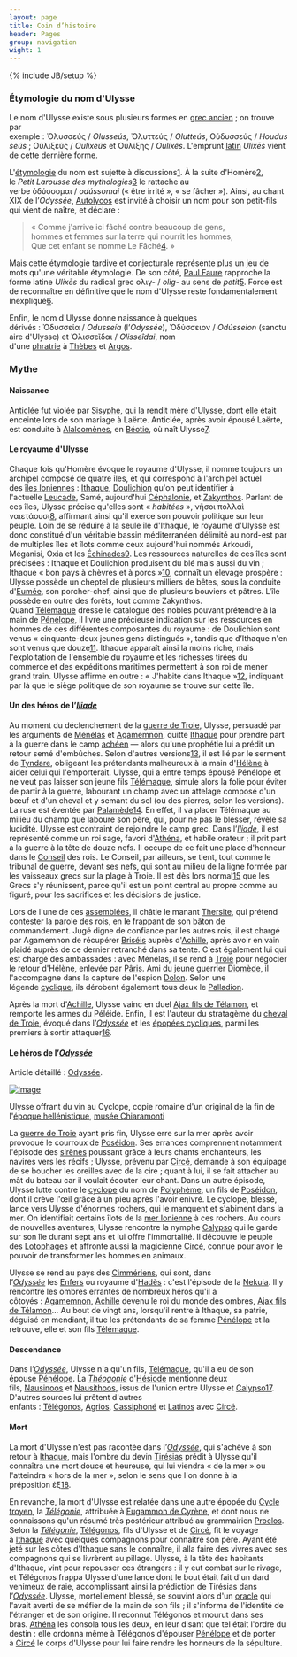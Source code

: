 ```yaml
---
layout: page
title: Coin d’histoire 
header: Pages
group: navigation
wight: 1
---
```

{% include JB/setup %}

### Étymologie du nom d'Ulysse

Le nom d'Ulysse existe sous plusieurs formes en [grec ancien](https://fr.wikipedia.org/wiki/Grec_ancien) ; on trouve par exemple : Ὀλυσσεύς / _Olusseús_, Ὀλυττεύς / _Olutteús_, Οὑδυσσεύς / _Houdusseús_ ; Οὐλιξεύς / _Oulixeús_ et Οὐλίξης / _Oulíxês_. L'emprunt [latin](https://fr.wikipedia.org/wiki/Latin) _Ulixēs_ vient de cette dernière forme.

L'[étymologie](https://fr.wikipedia.org/wiki/%C3%89tymologie) du nom est sujette à discussions[1](https://fr.wikipedia.org/wiki/Ulysse#cite_note-1). À la suite d'Homère[2](https://fr.wikipedia.org/wiki/Ulysse#cite_note-2), le _Petit Larousse des mythologies_[3](https://fr.wikipedia.org/wiki/Ulysse#cite_note-3) le rattache au verbe ὀδύσσομαι / _odússomai_ (« être irrité », « se fâcher »). Ainsi, au chant XIX de l’_Odyssée_, [Autolycos](https://fr.wikipedia.org/wiki/Autolycos_(mythologie)) est invité à choisir un nom pour son petit-fils qui vient de naître, et déclare :

> « Comme j'arrive ici fâché contre beaucoup de gens,  
hommes et femmes sur la terre qui nourrit les hommes,  
Que cet enfant se nomme Le Fâché[4](https://fr.wikipedia.org/wiki/Ulysse#cite_note-4). »

Mais cette étymologie tardive et conjecturale représente plus un jeu de mots qu'une véritable étymologie. De son côté, [Paul Faure](https://fr.wikipedia.org/wiki/Paul_Faure_(arch%C3%A9ologue)) rapproche la forme latine _Ulixēs_ du radical grec ολιγ- / _olig-_ au sens de _petit_[5](https://fr.wikipedia.org/wiki/Ulysse#cite_note-5). Force est de reconnaître en définitive que le nom d'Ulysse reste fondamentalement inexpliqué[6](https://fr.wikipedia.org/wiki/Ulysse#cite_note-6).

Enfin, le nom d'Ulysse donne naissance à quelques dérivés : Ὀδυσσεία / _Odusseía_ (l’_Odyssée_), Ὀδὐσσειον / _Odússeion_ (sanctuaire d'Ulysse) et Ὀλισσεῖδαι / _Olisseîdai_, nom d'une [phratrie](https://fr.wikipedia.org/wiki/Phratrie) à [Thèbes](https://fr.wikipedia.org/wiki/Th%C3%A8bes_(Gr%C3%A8ce)) et [Argos](https://fr.wikipedia.org/wiki/Argos_(ville)).

### Mythe

#### Naissance

[Anticlée](https://fr.wikipedia.org/wiki/Anticl%C3%A9e) fut violée par [Sisyphe](https://fr.wikipedia.org/wiki/Sisyphe), qui la rendit mère d'Ulysse, dont elle était enceinte lors de son mariage à Laërte. Anticlée, après avoir épousé Laërte, est conduite à [Alalcomènes](https://fr.wikipedia.org/wiki/Alalcom%C3%A8nes), en [Béotie](https://fr.wikipedia.org/wiki/B%C3%A9otie), où naît Ulysse[7](https://fr.wikipedia.org/wiki/Ulysse#cite_note-7).

#### Le royaume d'Ulysse

Chaque fois qu'Homère évoque le royaume d'Ulysse, il nomme toujours un archipel composé de quatre îles, et qui correspond à l'archipel actuel des [îles Ioniennes](https://fr.wikipedia.org/wiki/%C3%8Eles_Ioniennes_(archipel)) : [Ithaque](https://fr.wikipedia.org/wiki/Ithaque), [Doulichion](https://fr.wikipedia.org/wiki/Doulichion) qu'on peut identifier à l'actuelle [Leucade](https://fr.wikipedia.org/wiki/Leucade), Samé, aujourd'hui [Céphalonie](https://fr.wikipedia.org/wiki/C%C3%A9phalonie), et [Zakynthos](https://fr.wikipedia.org/wiki/Zakynthos). Parlant de ces îles, Ulysse précise qu'elles sont « _habitées_ », νῆσοι πολλαὶ ναιετάουσι[8](https://fr.wikipedia.org/wiki/Ulysse#cite_note-8), affirmant ainsi qu'il exerce son pouvoir politique sur leur peuple. Loin de se réduire à la seule île d'Ithaque, le royaume d'Ulysse est donc constitué d'un véritable bassin méditerranéen délimité au nord-est par de multiples îles et îlots comme ceux aujourd'hui nommés Arkoudi, Méganisi, Oxia et les [Échinades](https://fr.wikipedia.org/wiki/%C3%89chinades)[9](https://fr.wikipedia.org/wiki/Ulysse#cite_note-9). Les ressources naturelles de ces îles sont précisées : Ithaque et Doulichion produisent du blé mais aussi du vin ; Ithaque « bon pays à chèvres et à porcs »[10](https://fr.wikipedia.org/wiki/Ulysse#cite_note-10), connaît un élevage prospère : Ulysse possède un cheptel de plusieurs milliers de bêtes, sous la conduite d'[Eumée](https://fr.wikipedia.org/wiki/Eum%C3%A9e), son porcher-chef, ainsi que de plusieurs bouviers et pâtres. L'île possède en outre des forêts, tout comme Zakynthos. Quand [Télémaque](https://fr.wikipedia.org/wiki/T%C3%A9l%C3%A9maque) dresse le catalogue des nobles pouvant prétendre à la main de [Pénélope](https://fr.wikipedia.org/wiki/P%C3%A9n%C3%A9lope), il livre une précieuse indication sur les ressources en hommes de ces différentes composantes du royaume : de Doulichion sont venus « cinquante-deux jeunes gens distingués », tandis que d’Ithaque n'en sont venus que douze[11](https://fr.wikipedia.org/wiki/Ulysse#cite_note-11). Ithaque apparaît ainsi la moins riche, mais l'exploitation de l'ensemble du royaume et les richesses tirées du commerce et des expéditions maritimes permettent à son roi de mener grand train. Ulysse affirme en outre : « J'habite dans Ithaque »[12](https://fr.wikipedia.org/wiki/Ulysse#cite_note-12), indiquant par là que le siège politique de son royaume se trouve sur cette île.

#### Un des héros de l’_[Iliade](https://fr.wikipedia.org/wiki/Iliade)_

Au moment du déclenchement de la [guerre de Troie](https://fr.wikipedia.org/wiki/Guerre_de_Troie), Ulysse, persuadé par les arguments de [Ménélas](https://fr.wikipedia.org/wiki/M%C3%A9n%C3%A9las) et [Agamemnon](https://fr.wikipedia.org/wiki/Agamemnon), quitte [Ithaque](https://fr.wikipedia.org/wiki/Ithaque) pour prendre part à la guerre dans le camp [achéen](https://fr.wikipedia.org/wiki/Ach%C3%A9ens) — alors qu'une prophétie lui a prédit un retour semé d'embûches. Selon d'autres versions[13](https://fr.wikipedia.org/wiki/Ulysse#cite_note-13), il est lié par le serment de [Tyndare](https://fr.wikipedia.org/wiki/Tyndare), obligeant les prétendants malheureux à la main d'[Hélène](https://fr.wikipedia.org/wiki/H%C3%A9l%C3%A8ne_(mythologie)) à aider celui qui l'emporterait. Ulysse, qui a entre temps épousé Pénélope et ne veut pas laisser son jeune fils [Télémaque](https://fr.wikipedia.org/wiki/T%C3%A9l%C3%A9maque), simule alors la folie pour éviter de partir à la guerre, labourant un champ avec un attelage composé d'un bœuf et d'un cheval et y semant du sel (ou des pierres, selon les versions). La ruse est éventée par [Palamède](https://fr.wikipedia.org/wiki/Palam%C3%A8de_(mythologie))[14](https://fr.wikipedia.org/wiki/Ulysse#cite_note-14). En effet, il va placer Télémaque au milieu du champ que laboure son père, qui, pour ne pas le blesser, révèle sa lucidité. Ulysse est contraint de rejoindre le camp grec. Dans l’_[Iliade](https://fr.wikipedia.org/wiki/Iliade)_, il est représenté comme un roi sage, favori d'[Athéna](https://fr.wikipedia.org/wiki/Ath%C3%A9na), et habile orateur ; il prit part à la guerre à la tête de douze nefs. Il occupe de ce fait une place d'honneur dans le [Conseil](https://fr.wikipedia.org/wiki/Conseil_(Iliade)) des rois. Le Conseil, par ailleurs, se tient, tout comme le tribunal de guerre, devant ses nefs, qui sont au milieu de la ligne formée par les vaisseaux grecs sur la plage à Troie. Il est dès lors normal[15](https://fr.wikipedia.org/wiki/Ulysse#cite_note-15) que les Grecs s'y réunissent, parce qu'il est un point central au propre comme au figuré, pour les sacrifices et les décisions de justice.

Lors de l'une de ces [assemblées](https://fr.wikipedia.org/wiki/Assembl%C3%A9e_(Gr%C3%A8ce_antique)), il châtie le manant [Thersite](https://fr.wikipedia.org/wiki/Thersite), qui prétend contester la parole des rois, en le frappant de son bâton de commandement. Jugé digne de confiance par les autres rois, il est chargé par Agamemnon de récupérer [Briséis](https://fr.wikipedia.org/wiki/Bris%C3%A9is) auprès d'[Achille](https://fr.wikipedia.org/wiki/Achille), après avoir en vain plaidé auprès de ce dernier retranché dans sa tente. C'est également lui qui est chargé des ambassades : avec Ménélas, il se rend à [Troie](https://fr.wikipedia.org/wiki/Troie) pour négocier le retour d'Hélène, enlevée par [Pâris](https://fr.wikipedia.org/wiki/P%C3%A2ris). Ami du jeune guerrier [Diomède](https://fr.wikipedia.org/wiki/Diom%C3%A8de), il l'accompagne dans la capture de l'espion [Dolon](https://fr.wikipedia.org/wiki/Dolon). Selon une légende [cyclique](https://fr.wikipedia.org/wiki/Cycle_troyen), ils dérobent également tous deux le [Palladion](https://fr.wikipedia.org/wiki/Palladion).

Après la mort d'[Achille](https://fr.wikipedia.org/wiki/Achille), Ulysse vainc en duel [Ajax fils de Télamon](https://fr.wikipedia.org/wiki/Ajax_fils_de_T%C3%A9lamon), et remporte les armes du Péléide. Enfin, il est l'auteur du stratagème du [cheval de Troie](https://fr.wikipedia.org/wiki/Cheval_de_Troie), évoqué dans l’_[Odyssée](https://fr.wikipedia.org/wiki/Odyss%C3%A9e)_ et les [épopées cycliques](https://fr.wikipedia.org/wiki/Cycle_troyen), parmi les premiers à sortir attaquer[16](https://fr.wikipedia.org/wiki/Ulysse#cite_note-16).

#### Le héros de l’_[Odyssée](https://fr.wikipedia.org/wiki/Odyss%C3%A9e)_

Article détaillé : [Odyssée](https://fr.wikipedia.org/wiki/Odyss%C3%A9e).

[![Image](https://upload.wikimedia.org/wikipedia/commons/thumb/f/f3/Odysseus_Chiaramonti_Inv1901.jpg/200px-Odysseus_Chiaramonti_Inv1901.jpg)](https://commons.wikimedia.org/wiki/File:Odysseus_Chiaramonti_Inv1901.jpg?uselang=fr)

Ulysse offrant du vin au Cyclope, copie romaine d'un original de la fin de l'[époque hellénistique](https://fr.wikipedia.org/wiki/%C3%89poque_hell%C3%A9nistique), [musée Chiaramonti](https://fr.wikipedia.org/wiki/Mus%C3%A9e_Chiaramonti)

La [guerre de Troie](https://fr.wikipedia.org/wiki/Guerre_de_Troie) ayant pris fin, Ulysse erre sur la mer après avoir provoqué le courroux de [Poséidon](https://fr.wikipedia.org/wiki/Pos%C3%A9idon). Ses errances comprennent notamment l'épisode des [sirènes](https://fr.wikipedia.org/wiki/Sir%C3%A8ne_(mythologie_grecque)) poussant grâce à leurs chants enchanteurs, les navires vers les récifs ; Ulysse, prévenu par [Circé](https://fr.wikipedia.org/wiki/Circ%C3%A9), demande à son équipage de se boucher les oreilles avec de la cire ; quant à lui, il se fait attacher au mât du bateau car il voulait écouter leur chant. Dans un autre épisode, Ulysse lutte contre le [cyclope](https://fr.wikipedia.org/wiki/Cyclope) du nom de [Polyphème](https://fr.wikipedia.org/wiki/Polyph%C3%A8me), un fils de [Poséidon](https://fr.wikipedia.org/wiki/Pos%C3%A9idon), dont il crève l'œil grâce à un pieu après l'avoir enivré. Le cyclope, blessé, lance vers Ulysse d'énormes rochers, qui le manquent et s'abiment dans la mer. On identifiait certains îlots de la [mer Ionienne](https://fr.wikipedia.org/wiki/Mer_Ionienne) à ces rochers. Au cours de nouvelles aventures, Ulysse rencontre la nymphe [Calypso](https://fr.wikipedia.org/wiki/Calypso) qui le garde sur son île durant sept ans et lui offre l'immortalité. Il découvre le peuple des [Lotophages](https://fr.wikipedia.org/wiki/Lotophages) et affronte aussi la magicienne [Circé](https://fr.wikipedia.org/wiki/Circ%C3%A9), connue pour avoir le pouvoir de transformer les hommes en animaux.

Ulysse se rend au pays des [Cimmériens](https://fr.wikipedia.org/wiki/Cimm%C3%A9riens), qui sont, dans l’_[Odyssée](https://fr.wikipedia.org/wiki/Odyss%C3%A9e)_ les [Enfers](https://fr.wikipedia.org/wiki/Enfers_grecs) ou royaume d'[Hadès](https://fr.wikipedia.org/wiki/Had%C3%A8s) : c'est l'épisode de la [Nekuia](https://fr.wikipedia.org/wiki/Nekuia). Il y rencontre les ombres errantes de nombreux héros qu'il a côtoyés : [Agamemnon](https://fr.wikipedia.org/wiki/Agamemnon), [Achille](https://fr.wikipedia.org/wiki/Achille) devenu le roi du monde des ombres, [Ajax fils de Télamon](https://fr.wikipedia.org/wiki/Ajax_fils_de_T%C3%A9lamon)... Au bout de vingt ans, lorsqu'il rentre à Ithaque, sa patrie, déguisé en mendiant, il tue les prétendants de sa femme [Pénélope](https://fr.wikipedia.org/wiki/P%C3%A9n%C3%A9lope) et la retrouve, elle et son fils [Télémaque](https://fr.wikipedia.org/wiki/T%C3%A9l%C3%A9maque).

#### Descendance

Dans l’_[Odyssée](https://fr.wikipedia.org/wiki/Odyss%C3%A9e)_, Ulysse n'a qu'un fils, [Télémaque](https://fr.wikipedia.org/wiki/T%C3%A9l%C3%A9maque), qu'il a eu de son épouse [Pénélope](https://fr.wikipedia.org/wiki/P%C3%A9n%C3%A9lope). La _[Théogonie](https://fr.wikipedia.org/wiki/Th%C3%A9ogonie_(H%C3%A9siode))_ d'[Hésiode](https://fr.wikipedia.org/wiki/H%C3%A9siode) mentionne deux fils, [Nausinoos](https://fr.wikipedia.org/wiki/Nausinoos) et [Nausithoos](https://fr.wikipedia.org/wiki/Nausithoos_fils_d%27Ulysse), issus de l'union entre Ulysse et [Calypso](https://fr.wikipedia.org/wiki/Calypso)[17](https://fr.wikipedia.org/wiki/Ulysse#cite_note-17). D'autres sources lui prêtent d'autres enfants : [Télégonos](https://fr.wikipedia.org/wiki/T%C3%A9l%C3%A9gonos), [Agrios](https://fr.wikipedia.org/wiki/Agrios_fils_d%27Ulysse), [Cassiphoné](https://fr.wikipedia.org/wiki/Cassiphon%C3%A9) et [Latinos](https://fr.wikipedia.org/wiki/Latinus_(Latium)) avec [Circé](https://fr.wikipedia.org/wiki/Circ%C3%A9).

#### Mort

La mort d'Ulysse n'est pas racontée dans l’_[Odyssée](https://fr.wikipedia.org/wiki/Odyss%C3%A9e)_, qui s'achève à son retour à [Ithaque](https://fr.wikipedia.org/wiki/Ithaque), mais l'ombre du devin [Tirésias](https://fr.wikipedia.org/wiki/Tir%C3%A9sias) prédit à Ulysse qu'il connaîtra une mort douce et heureuse, qui lui viendra « de la mer » ou l'atteindra « hors de la mer », selon le sens que l'on donne à la préposition ἐξ[18](https://fr.wikipedia.org/wiki/Ulysse#cite_note-18).

En revanche, la mort d'Ulysse est relatée dans une autre épopée du [Cycle troyen](https://fr.wikipedia.org/wiki/Cycle_troyen), la _[Télégonie](https://fr.wikipedia.org/wiki/T%C3%A9l%C3%A9gonie)_, attribuée à [Eugammon de Cyrène](https://fr.wikipedia.org/wiki/Eugammon_de_Cyr%C3%A8ne), et dont nous ne connaissons qu'un résumé très postérieur attribué au grammairien [Proclos](https://fr.wikipedia.org/wiki/Proclos). Selon la _[Télégonie](https://fr.wikipedia.org/wiki/T%C3%A9l%C3%A9gonie)_, [Télégonos](https://fr.wikipedia.org/wiki/T%C3%A9l%C3%A9gonos), fils d'Ulysse et de [Circé](https://fr.wikipedia.org/wiki/Circ%C3%A9), fit le voyage à [Ithaque](https://fr.wikipedia.org/wiki/Ithaque) avec quelques compagnons pour connaître son père. Ayant été jeté sur les côtes d'Ithaque sans le connaître, il alla faire des vivres avec ses compagnons qui se livrèrent au pillage. Ulysse, à la tête des habitants d'Ithaque, vint pour repousser ces étrangers : il y eut combat sur le rivage, et Télégonos frappa Ulysse d'une lance dont le bout était fait d'un dard venimeux de raie, accomplissant ainsi la prédiction de Tirésias dans l’_[Odyssée](https://fr.wikipedia.org/wiki/Odyss%C3%A9e)_. Ulysse, mortellement blessé, se souvint alors d'un [oracle](https://fr.wikipedia.org/wiki/Oracle_grec) qui l'avait averti de se méfier de la main de son fils ; il s'informa de l'identité de l'étranger et de son origine. Il reconnut Télégonos et mourut dans ses bras. [Athéna](https://fr.wikipedia.org/wiki/Ath%C3%A9na) les consola tous les deux, en leur disant que tel était l'ordre du destin : elle ordonna même à Télégonos d'épouser [Pénélope](https://fr.wikipedia.org/wiki/P%C3%A9n%C3%A9lope) et de porter à [Circé](https://fr.wikipedia.org/wiki/Circ%C3%A9) le corps d'Ulysse pour lui faire rendre les honneurs de la sépulture.

